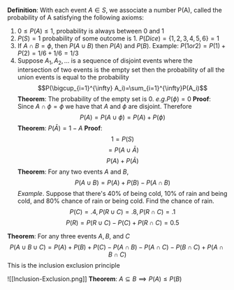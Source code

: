 **Definition**: With each event $A\in S$, we associate a number P(A), called the probability of A satisfying the following axioms:
1. $0\le P(A) \le 1$, probability is always between 0 and 1
2. $P(S)=1$ probability of some outcome is 1. $P(Dice) = \{1,2,3,4,5,6\}=1$
3. If $A\cap B = \phi$, then $P(A\cup B)$ then $P(A)$ and $P(B)$. Example: $P(1 or 2) = P(1) + P(2) = 1/6+1/6=1/3$
4. Suppose $A_1,A_2,...$ is a sequence of disjoint events where the intersection of two events is the empty set then the probability of all the union events is equal to the probability $$P(\bigcup_{i=1}^{\infty} A_i)=\sum_{i=1}^{\infty}P(A_i)$$
**Theorem**: The probability of the empty set is 0. $e.g. P(\phi)=0$ 
**Proof**: Since $A \cap \phi = \phi$ we have that $A$ and $\phi$ are disjoint. Therefore $$P(A)=P(A \cup \phi)=P(A)+P(\phi)$$
**Theorem**: $P(\bar{A})=1-A$
**Proof**: $$1= P(S)$$
$$=P(A\cup \bar{A})$$ $$P(A) + P(\bar{A})$$
**Theorem**: For any two events $A$ and $B$, $$P(A\cup B) = P(A) + P(B)-P(A\cap B)$$*Example*. Suppose that there's 40% of being cold, 10% of rain and being cold, and 80% chance of rain or being cold. Find the chance of rain.
$$P(C)=.4, P(R \cup C) = .8, P(R \cap C)=.1$$
$$P(R)=P(R\cup C)-P(C)+P(R\cap C) = 0.5$$

**Theorem**: For any three events $A, B$, and $C$ 
$$P(A \cup B \cup C) = P(A) + P(B)+P(C)-P(A \cap B) - P(A \cap C)-P(B \cap C) + P( A \cap B \cap C)$$
This is the inclusion exclusion principle 

![[Inclusion-Exclusion.png]]
**Theorem**: $A ⊆ B \implies P(A) \le P(B)$

